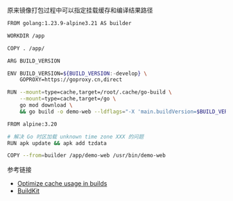 原来镜像打包过程中可以指定挂载缓存和编译结果路径

```sh
FROM golang:1.23.9-alpine3.21 AS builder

WORKDIR /app

COPY . /app/

ARG BUILD_VERSION

ENV BUILD_VERSION=${BUILD_VERSION:-develop} \
    GOPROXY=https://goproxy.cn,direct

RUN --mount=type=cache,target=/root/.cache/go-build \
    --mount=type=cache,target=/go \
    go mod download \
    && go build -o demo-web --ldflags="-X 'main.buildVersion=$BUILD_VERSION'" .

FROM alpine:3.20

# 解决 Go 时区加载 unknown time zone XXX 的问题
RUN apk update && apk add tzdata

COPY --from=builder /app/demo-web /usr/bin/demo-web
```

参考链接
- [Optimize cache usage in builds](https://docs.docker.com/build/cache/optimize/)
- [BuildKit](https://yeasy.gitbook.io/docker_practice/buildx/buildkit)